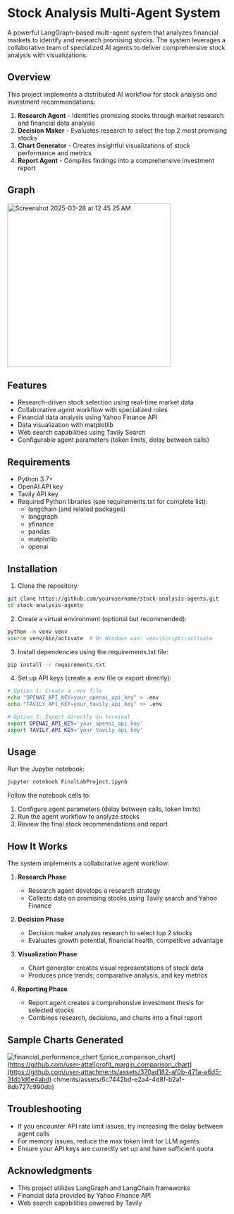 # Stock Analysis Multi-Agent System

A powerful LangGraph-based multi-agent system that analyzes financial markets to identify and research promising stocks. The system leverages a collaborative team of specialized AI agents to deliver comprehensive stock analysis with visualizations.

## Overview

This project implements a distributed AI workflow for stock analysis and investment recommendations:

1. **Research Agent** - Identifies promising stocks through market research and financial data analysis
2. **Decision Maker** - Evaluates research to select the top 2 most promising stocks
3. **Chart Generator** - Creates insightful visualizations of stock performance and metrics
4. **Report Agent** - Compiles findings into a comprehensive investment report

## Graph

<img width="371" alt="Screenshot 2025-03-28 at 12 45 25 AM" src="https://github.com/user-attachments/assets/681b907b-a107-4291-aeb2-29167b7ab024" />


## Features

- Research-driven stock selection using real-time market data
- Collaborative agent workflow with specialized roles
- Financial data analysis using Yahoo Finance API
- Data visualization with matplotlib
- Web search capabilities using Tavily Search
- Configurable agent parameters (token limits, delay between calls)

## Requirements

- Python 3.7+
- OpenAI API key
- Tavily API key
- Required Python libraries (see requirements.txt for complete list):
  - langchain (and related packages)
  - langgraph
  - yfinance
  - pandas
  - matplotlib
  - openai

## Installation

1. Clone the repository:
```bash
git clone https://github.com/yourusername/stock-analysis-agents.git
cd stock-analysis-agents
```

2. Create a virtual environment (optional but recommended):
```bash
python -m venv venv
source venv/bin/activate  # On Windows use: venv\Scripts\activate
```

3. Install dependencies using the requirements.txt file:
```bash
pip install -r requirements.txt
```

4. Set up API keys (create a .env file or export directly):
```bash
# Option 1: Create a .env file
echo "OPENAI_API_KEY=your_openai_api_key" > .env
echo "TAVILY_API_KEY=your_tavily_api_key" >> .env

# Option 2: Export directly in terminal
export OPENAI_API_KEY='your_openai_api_key'
export TAVILY_API_KEY='your_tavily_api_key'
```

## Usage

Run the Jupyter notebook:
```bash
jupyter notebook FinalLabProject.ipynb
```

Follow the notebook cells to:
1. Configure agent parameters (delay between calls, token limits)
2. Run the agent workflow to analyze stocks
3. Review the final stock recommendations and report

## How It Works

The system implements a collaborative agent workflow:

1. **Research Phase**
   - Research agent develops a research strategy
   - Collects data on promising stocks using Tavily search and Yahoo Finance

2. **Decision Phase**
   - Decision maker analyzes research to select top 2 stocks
   - Evaluates growth potential, financial health, competitive advantage

3. **Visualization Phase**
   - Chart generator creates visual representations of stock data
   - Produces price trends, comparative analysis, and key metrics

4. **Reporting Phase**
   - Report agent creates a comprehensive investment thesis for selected stocks
   - Combines research, decisions, and charts into a final report

## Sample Charts Generated

![financial_performance_chart](https://github.com/user-attachments/assets/77d1c995-2d26-48c5-93a5-c10935d48357)
![price_comparison_chart](https://github.com/user-atta![profit_margin_comparison_chart](https://github.com/user-attachments/assets/370ad182-af0b-471a-a6d5-3fdb1d6e4abd)
chments/assets/6c7442bd-e2a4-4d8f-b2a1-8db727c990db)


## Troubleshooting

- If you encounter API rate limit issues, try increasing the delay between agent calls
- For memory issues, reduce the max token limit for LLM agents
- Ensure your API keys are correctly set up and have sufficient quota

## Acknowledgments

- This project utilizes LangGraph and LangChain frameworks
- Financial data provided by Yahoo Finance API
- Web search capabilities powered by Tavily 
